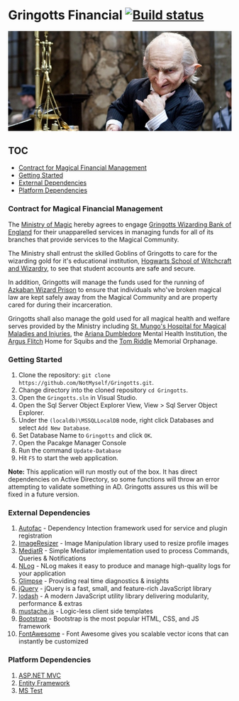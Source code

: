 # Gringotts Financial [![Build status](https://ci.appveyor.com/api/projects/status/r26bfloq6gl2b7r8?svg=true)](https://ci.appveyor.com/project/NotMyself/gringotts)

![Gringotts](/docs/images/gringotts_wide.jpg?raw=true "Gringotts")

## TOC

 - [Contract for Magical Financial Management](#contract-for-magical-financial-management)
 - [Getting Started](#getting-started)
 - [External Dependencies](#external-dependencies)
 - [Platform Dependencies](#platform-dependencies)


### Contract for Magical Financial Management

The [Ministry of Magic](http://harrypotter.wikia.com/wiki/British_Ministry_of_Magic) hereby agrees to engage [Gringotts Wizarding Bank of England](http://harrypotter.wikia.com/wiki/Gringotts_Wizarding_Bank) for their unapparelled services in managing funds for all of its branches that provide services to the Magical Community.

The Ministry shall entrust the skilled Goblins of Gringotts to care for the wizarding gold for it's educational institution, [Hogwarts School of Witchcraft and Wizardry](http://harrypotter.wikia.com/wiki/Hogwarts_School_of_Witchcraft_and_Wizardry), to
see that student accounts are safe and secure.

In addition, Gringotts will manage the funds used for the running of [Azkaban Wizard Prison](http://harrypotter.wikia.com/wiki/Azkaban) to ensure that individuals who've broken magical law are kept safely away from
the Magical Community and are property cared for during their incarceration.

Gringotts shall also manage the gold used for all magical health and welfare serves
provided by the Ministry including [St. Mungo's Hospital for Magical Maladies and
Injuries](http://harrypotter.wikia.com/wiki/St_Mungo's_Hospital_for_Magical_Maladies_and_Injuries), the [Ariana Dumbledore](http://harrypotter.wikia.com/wiki/Ariana_Dumbledore) Mental Health Institution, the [Argus Flitch](http://harrypotter.wikia.com/wiki/Argus_Filch) Home for
Squibs and the [Tom Riddle](http://harrypotter.wikia.com/wiki/Tom_Riddle) Memorial Orphanage.

### Getting Started

1. Clone the repository: `git clone https://github.com/NotMyself/Gringotts.git`.
1. Change directory into the cloned repository `cd Gringotts`.
1. Open the `Gringotts.sln` in Visual Studio.
1. Open the Sql Server Object Explorer View, View > Sql Server Object Explorer.
1. Under the `(localdb)\MSSQLLocalDB` node, right click Databases and select `Add New Database`.
1. Set Database Name to `Gringotts` and click `OK`.
1. Open the Pacakge Manager Console
1. Run the command `Update-Database`
1. Hit `F5` to start the web application.

**Note:** This application will run mostly out of the box. It has direct dependencies on Active Directory,
so some functions will throw an error attempting to validate something in AD. Gringotts assures us this 
will be fixed in a future version.

### External Dependencies

1. [Autofac](https://autofac.org/) - Dependency Intection framework used for service and plugin registration
1. [ImageResizer](https://imageresizing.net/) - Image Manipulation library used to resize profile images
1. [MediatR](https://github.com/jbogard/MediatR) - Simple Mediator implementation used to process Commands, Queries & Notifications
1. [NLog](http://nlog-project.org/) - NLog makes it easy to produce and manage high-quality logs for your application
1. [Glimpse](http://getglimpse.com/) - Providing real time diagnostics & insights
1. [jQuery](https://jquery.com/) - jQuery is a fast, small, and feature-rich JavaScript library
1. [lodash](https://lodash.com/) - A modern JavaScript utility library delivering modularity, performance & extras
1. [mustache.js](https://mustache.github.io/) - Logic-less client side templates
1. [Bootstrap](http://getbootstrap.com/) - Bootstrap is the most popular HTML, CSS, and JS framework
1. [FontAwesome](http://fontawesome.io/) - Font Awesome gives you scalable vector icons that can instantly be customized

### Platform Dependencies

1. [ASP.NET MVC](https://www.asp.net/mvc)
1. [Entity Framework](https://msdn.com/data/ef)
1. [MS Test](https://www.visualstudio.com/en-us/docs/test/developer-testing/index)
